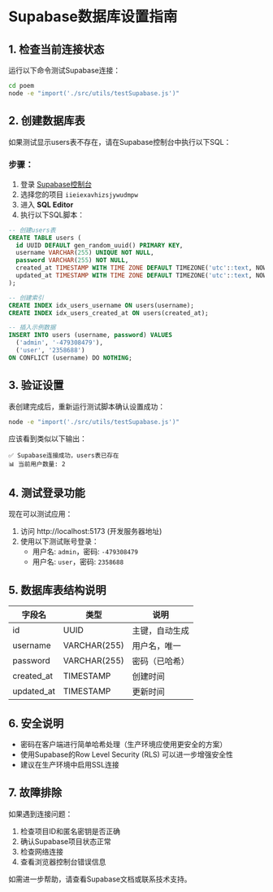 # Supabase数据库设置指南

## 1. 检查当前连接状态

运行以下命令测试Supabase连接：

```bash
cd poem
node -e "import('./src/utils/testSupabase.js')"
```

## 2. 创建数据库表

如果测试显示users表不存在，请在Supabase控制台中执行以下SQL：

### 步骤：
1. 登录 [Supabase控制台](https://supabase.com/dashboard)
2. 选择您的项目 `iieiexavhizsjywudmpw`
3. 进入 **SQL Editor**
4. 执行以下SQL脚本：

```sql
-- 创建users表
CREATE TABLE users (
  id UUID DEFAULT gen_random_uuid() PRIMARY KEY,
  username VARCHAR(255) UNIQUE NOT NULL,
  password VARCHAR(255) NOT NULL,
  created_at TIMESTAMP WITH TIME ZONE DEFAULT TIMEZONE('utc'::text, NOW()),
  updated_at TIMESTAMP WITH TIME ZONE DEFAULT TIMEZONE('utc'::text, NOW())
);

-- 创建索引
CREATE INDEX idx_users_username ON users(username);
CREATE INDEX idx_users_created_at ON users(created_at);

-- 插入示例数据
INSERT INTO users (username, password) VALUES 
  ('admin', '-479308479'),
  ('user', '2358688')
ON CONFLICT (username) DO NOTHING;
```

## 3. 验证设置

表创建完成后，重新运行测试脚本确认设置成功：

```bash
node -e "import('./src/utils/testSupabase.js')"
```

应该看到类似以下输出：
```
✅ Supabase连接成功，users表已存在
📊 当前用户数量: 2
```

## 4. 测试登录功能

现在可以测试应用：

1. 访问 http://localhost:5173 (开发服务器地址)
2. 使用以下测试账号登录：
   - 用户名: `admin`，密码: `-479308479`
   - 用户名: `user`，密码: `2358688`

## 5. 数据库表结构说明

| 字段名 | 类型 | 说明 |
|--------|------|------|
| id | UUID | 主键，自动生成 |
| username | VARCHAR(255) | 用户名，唯一 |
| password | VARCHAR(255) | 密码（已哈希） |
| created_at | TIMESTAMP | 创建时间 |
| updated_at | TIMESTAMP | 更新时间 |

## 6. 安全说明

- 密码在客户端进行简单哈希处理（生产环境应使用更安全的方案）
- 使用Supabase的Row Level Security (RLS) 可以进一步增强安全性
- 建议在生产环境中启用SSL连接

## 7. 故障排除

如果遇到连接问题：

1. 检查项目ID和匿名密钥是否正确
2. 确认Supabase项目状态正常
3. 检查网络连接
4. 查看浏览器控制台错误信息

如需进一步帮助，请查看Supabase文档或联系技术支持。